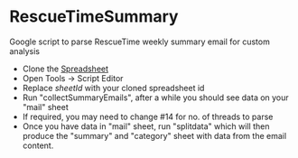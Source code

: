 RescueTimeSummary
=================

Google script to parse RescueTime weekly summary email for custom analysis


* Clone the [Spreadsheet](http://goo.gl/tz7zyH)
* Open Tools -> Script Editor 
* Replace _sheetId_ with your cloned spreadsheet id
* Run "collectSummaryEmails", after a while you should see data on your "mail" sheet
* If required, you may need to change #14 for no. of threads to parse
* Once you have data in "mail" sheet, run "splitdata" which will then produce the "summary" and "category" sheet with data from the email content.
